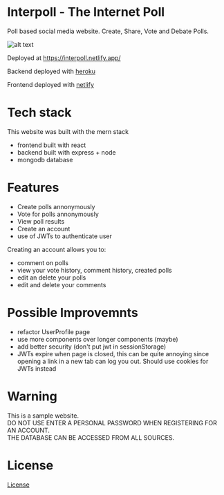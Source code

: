 # Interpoll - The Internet Poll

Poll based social media website. Create, Share, Vote and Debate Polls.

![alt text][image]

[image]: https://i.imgur.com/ECYCxkN.png "Website Image"

Deployed at https://interpoll.netlify.app/

Backend deployed with [heroku](https://www.heroku.com)

Frontend deployed with [netlify](https://www.netlify.com/)

# Tech stack
This website was built with the mern stack
- frontend built with react
- backend built with express + node 
- mongodb database

# Features
- Create polls annonymously
- Vote for polls annonymously
- View poll results 
- Create an account
- use of JWTs to authenticate user

Creating an account allows you to:
  - comment on polls
  - view your vote history, comment history, created polls
  - edit an delete your polls 
  - edit and delete your comments


# Possible Improvemnts
- refactor UserProfile page
- use more components over longer components (maybe)
- add better security (don't put jwt in sessionStorage)
- JWTs expire when page is closed, this can be quite annoying since opening a link in a new tab can log you out. Should use cookies for JWTs instead

# Warning
This is a sample website. <br/>
DO NOT USE ENTER A PERSONAL PASSWORD WHEN REGISTERING FOR AN ACCOUNT.<br/>
THE DATABASE CAN BE ACCESSED FROM ALL SOURCES.<br/>

# License 
[License](https://github.com/menghaoyu2002/interpoll/blob/main/LICENSE)
